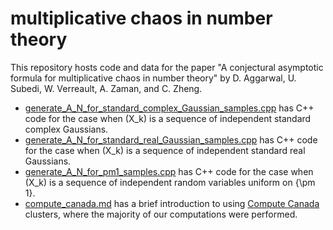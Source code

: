 # multiplicative chaos in number theory

This repository hosts code and data for the paper "A conjectural asymptotic formula for multiplicative chaos in number theory" by D. Aggarwal, U. Subedi, W. Verreault, A. Zaman, and C. Zheng. 

* [generate_A_N_for_standard_complex_Gaussian_samples.cpp](https://github.com/asif-z/multiplicative-chaos/blob/main/generate_A_N_for_standard_complex_Gaussian_samples.cpp) has C++ code for the case when (X_k) is a sequence of independent standard complex Gaussians.
* [generate_A_N_for_standard_real_Gaussian_samples.cpp](https://github.com/asif-z/multiplicative-chaos/blob/main/generate_A_N_for_standard_real_Gaussian_samples.cpp) has C++ code for the case when (X_k) is a sequence of independent standard real Gaussians.
* [generate_A_N_for_pm1_samples.cpp](https://github.com/asif-z/multiplicative-chaos/blob/main/generate_A_N_for_pm1_samples.cpp) has C++ code for the case when (X_k) is a sequence of independent random variables uniform on {\pm 1}.
* [compute_canada.md](https://github.com/asif-z/multiplicative-chaos/blob/main/compute_canada.md) has a brief introduction to using [Compute Canada](https://www.computecanada.ca) clusters, where the majority of our computations were performed.
